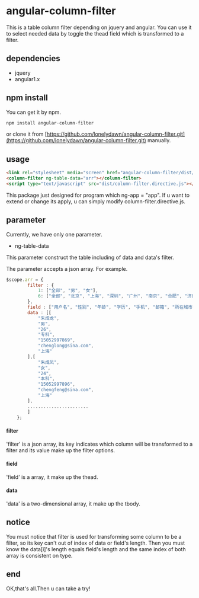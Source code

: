 # angular-column-filter
This is a table column filter depending on jquery and angular.
You can use it to select needed data by toggle the thead field which is transformed to a filter.

## dependencies
* jquery
* angular1.x

## npm install
You can get it by npm.
```javascript
npm install angular-column-filter
```
or clone it from [https://github.com/lonelydawn/angular-column-filter.git](https://github.com/lonelydawn/angular-column-filter.git) manually.

## usage
```html
<link rel="stylesheet" media="screen" href="angular-column-filter/dist/column-filter.css"/>
<column-filter ng-table-data="arr"></column-filter>
<script type="text/javascript" src="dist/column-filter.directive.js"></script>
```

This package just designed for program which ng-app = "app".
If u want to extend or change its apply, u can simply modify column-filter.directive.js.

## parameter
Currently, we have only one parameter.
* ng-table-data

This parameter construct the table including of data and data's filter.

The parameter accepts a json array.
For example.

```javascript
$scope.arr = {
        filter : {
            1: ["全部", "男", "女"],
            6: ["全部", "北京", "上海", "深圳", "广州", "南京", "合肥", "济南", "青岛"]
        },
        field : ["用户名", "性别", "年龄", "学历", "手机", "邮箱", "所在城市"],
        data : [[
            "朱成龙",
            "男",
            "26",
            "专科",
            "15052997869",
            "chenglong@sina.com",
            "上海"
        ],[
            "朱成凤",
            "女",
            "24",
            "本科",
            "15052997896",
            "chengfeng@sina.com",
            "上海"
        ],
        .......................
        ]
    };
```
#### filter
'filter' is a json array, its key indicates which column will be transformed to a filter and its value make up the filter options.

#### field
'field' is a array, it make up the thead.

#### data
'data' is a two-dimensional array, it make up the tbody.

## notice
You must notice that filter is used for transforming some column to be a filter, so its key can't out of index of data or field's length. Then you must know the data[i]'s length equals field's length and the same index of both array is consistent on type.

## end
OK,that's all.Then u can take a try!
